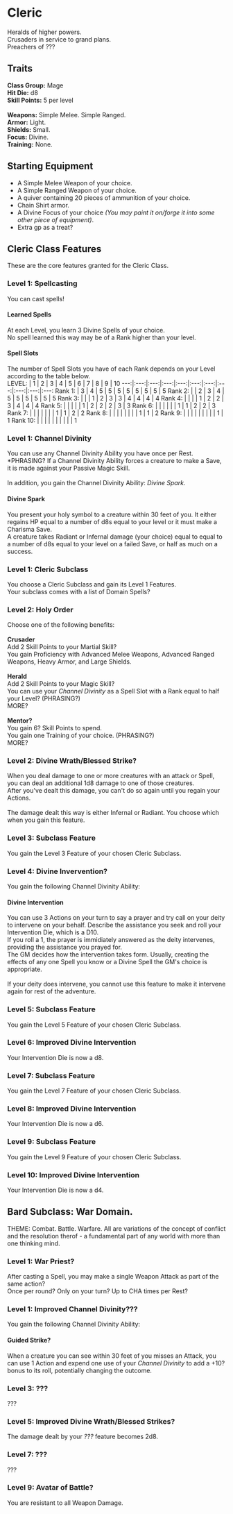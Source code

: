 # Cleric
Heralds of higher powers. <br>
Crusaders in service to grand plans. <br>
Preachers of ??? <br>

## Traits
**Class Group:** Mage <br>
**Hit Die:** d8 <br>
**Skill Points:** 5 per level <br>
<br>
**Weapons:** Simple Melee. Simple Ranged. <br>
**Armor:** Light. <br>
**Shields:** Small. <br>
**Focus:** Divine. <br>
**Training:** None. <br>

## Starting Equipment
+ A Simple Melee Weapon of your choice.
+ A Simple Ranged Weapon of your choice.
+ A quiver containing 20 pieces of ammunition of your choice.
+ Chain Shirt armor.
+ A Divine Focus of your choice *(You may paint it on/forge it into some other piece of equipment)*.
+ Extra gp as a treat?

## Cleric Class Features
These are the core features granted for the Cleric Class.

### Level 1: Spellcasting
You can cast spells!
#### Learned Spells
At each Level, you learn 3 Divine Spells of your choice. <br>
No spell learned this way may be of a Rank higher than your level.
#### Spell Slots
The number of Spell Slots you have of each Rank depends on your Level according to the table below. <br>
LEVEL: | 1 | 2 | 3 | 4 | 5 | 6 | 7 | 8 | 9 | 10 
---:|:---:|:---:|:---:|:---:|:---:|:---:|:---:|:---:|:---:|:---:
Rank 1: | 3 | 4 | 5 | 5 | 5 | 5 | 5 | 5 | 5 | 5 
Rank 2: | | 2 | 3 | 4 | 5 | 5 | 5 | 5 | 5 | 5
Rank 3: | | | 1 | 2 | 3 | 3 | 4 | 4 | 4 | 4
Rank 4: | | | | 1 | 2 | 2 | 3 | 4 | 4 | 4
Rank 5: | | | | | 1 | 2 | 2 | 2 | 3 | 3
Rank 6: | | | | | | 1 | 1 | 2 | 2 | 3
Rank 7: | | | | | | | 1 | 1 | 2 | 2 
Rank 8: | | | | | | | | 1 | 1 | 2
Rank 9: | | | | | | | | | 1 | 1
Rank 10: | | | | | | | | | | 1

### Level 1: Channel Divinity
You can use any Channel Divinity Ability you have once per Rest. *PHRASING?
If a Channel Divinity Ability forces a creature to make a Save, it is made against your Passive Magic Skill.
<br><br>
In addition, you gain the Channel Divinity Ability: *Divine Spark*.

#### Divine Spark
You present your holy symbol to a creature within 30 feet of you. It either regains HP equal to a number of d8s equal to your level or it must make a Charisma Save. <br>
A creature takes Radiant or Infernal damage (your choice) equal to equal to a number of d8s equal to your level on a failed Save, or half as much on a success.

### Level 1: Cleric Subclass
You choose a Cleric Subclass and gain its Level 1 Features. <br>
Your subclass comes with a list of Domain Spells?

### Level 2: Holy Order
Choose one of the following benefits:
<br><br>
**Crusader** <br>
Add 2 Skill Points to your Martial Skill? <br>
You gain Proficiency with Advanced Melee Weapons, Advanced Ranged Weapons, Heavy Armor, and Large Shields.
<br><br>
**Herald** <br>
Add 2 Skill Points to your Magic Skill? <br>
You can use your *Channel Divinity* as a Spell Slot with a Rank equal to half your Level? (PHRASING?) <br>
MORE?
<br><br>
**Mentor?** <br>
You gain 6? Skill Points to spend. <br>
You gain one Training of your choice. (PHRASING?) <br>
MORE?

### Level 2: Divine Wrath/Blessed Strike?
When you deal damage to one or more creatures with an attack or Spell, you can deal an additional 1d8 damage to one of those creatures. <br>
After you've dealt this damage, you can't do so again until you regain your Actions.
<br><br>
The damage dealt this way is either Infernal or Radiant. You choose which when you gain this feature.

### Level 3: Subclass Feature
You gain the Level 3 Feature of your chosen Cleric Subclass.

### Level 4: Divine Invervention?
You gain the following Channel Divinity Ability:
#### Divine Intervention
You can use 3 Actions on your turn to say a prayer and try call on your deity to intervene on your behalf. Describe the assistance you seek and roll your Intervention Die, which is a D10. <br>
If you roll a 1, the prayer is immidiately answered as the deity intervenes, providing the assistance you prayed for. <br>
The GM decides how the intervention takes form. Usually, creating the effects of any one Spell you know or a Divine Spell the GM's choice is appropriate.
<br><br>
If your deity does intervene, you cannot use this feature to make it intervene again for rest of the adventure.

### Level 5: Subclass Feature
You gain the Level 5 Feature of your chosen Cleric Subclass.

### Level 6: Improved Divine Intervention
Your Intervention Die is now a d8.

### Level 7: Subclass Feature
You gain the Level 7 Feature of your chosen Cleric Subclass.

### Level 8: Improved Divine Intervention
Your Intervention Die is now a d6.

### Level 9: Subclass Feature
You gain the Level 9 Feature of your chosen Cleric Subclass.

### Level 10: Improved Divine Intervention
Your Intervention Die is now a d4.

## Bard Subclass: War Domain.
THEME: Combat. Battle. Warfare. All are variations of the concept of conflict and the resolution therof - a fundamental part of any world with more than one thinking mind.

### Level 1: War Priest?
After casting a Spell, you may make a single Weapon Attack as part of the same action? <br>
Once per round? Only on your turn? Up to CHA times per Rest?

### Level 1: Improved Channel Divinity???
You gain the following Channel Divinity Ability:
#### Guided Strike?
When a creature you can see within 30 feet of you misses an Attack, you can use 1 Action and expend one use of your *Channel Divinity* to add a +10? bonus to its roll, potentially changing the outcome.

### Level 3: ???
???

### Level 5: Improved Divine Wrath/Blessed Strikes?
The damage dealt by your *???* feature becomes 2d8.

### Level 7: ???
???

### Level 9: Avatar of Battle?
You are resistant to all Weapon Damage.
